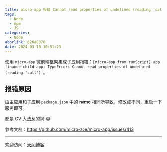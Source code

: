 ```yaml
---
title: micro-app 报错 Cannot read properties of undefined (reading 'call')
tags:
  - Node
  - npm
  - JS
categories:
  - Node
abbrlink: 626a0378
date: 2024-03-10 10:51:23
---
```


使用 `micro-app` 微前端框架集成子应用报错：`[micro-app from runScript] app finance-child-app: TypeError: Cannot read properties of undefined (reading 'call') `。

[//]: # (![title]&#40;https://tiven.cn/static/img/img-2018-01-0De2-KDyBGM1FyOdo6hy2.jpg&#41;)

[//]: # (<!-- more -->)

## 报错原因 

由主应用和子应用 `package.json` 中的 **name** 相同所导致，修改成不同，重启一下服务即可。

都是 CV 大法惹的祸 😂

参考文档：https://github.com/micro-zoe/micro-app/issues/413

---

欢迎访问：[天问博客](https://tiven.cn/p/626a0378/ "天问博客-专注于大前端技术")

